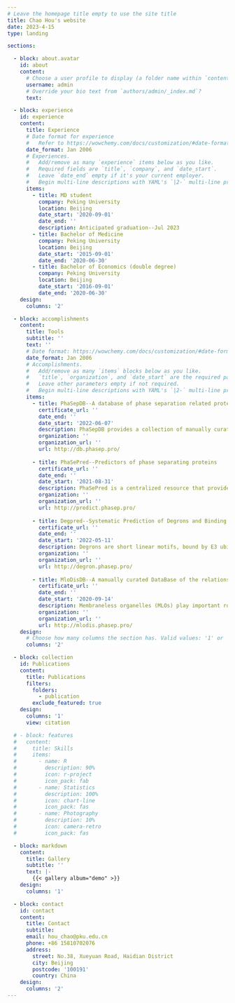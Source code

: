```yaml
---
# Leave the homepage title empty to use the site title
title: Chao Hou's website
date: 2023-4-15
type: landing

sections:

  - block: about.avatar
    id: about
    content:
      # Choose a user profile to display (a folder name within `content/authors/`)
      username: admin
      # Override your bio text from `authors/admin/_index.md`?
      text:

  - block: experience
    id: experience
    content:
      title: Experience
      # Date format for experience
      #   Refer to https://wowchemy.com/docs/customization/#date-format
      date_format: Jan 2006
      # Experiences.
      #   Add/remove as many `experience` items below as you like.
      #   Required fields are `title`, `company`, and `date_start`.
      #   Leave `date_end` empty if it's your current employer.
      #   Begin multi-line descriptions with YAML's `|2-` multi-line prefix.
      items:
        - title: MD student
          company: Peking University
          location: Beijing
          date_start: '2020-09-01'
          date_end: ''
          description: Anticipated graduation--Jul 2023
        - title: Bachelor of Medicine
          company: Peking University
          location: Beijing
          date_start: '2015-09-01'
          date_end: '2020-06-30'
        - title: Bachelor of Economics (double degree)
          company: Peking University
          location: Beijing
          date_start: '2016-09-01'
          date_end: '2020-06-30'
    design:
      columns: '2'

  - block: accomplishments
    content:
      title: Tools
      subtitle: ''
      text: ''
      # Date format: https://wowchemy.com/docs/customization/#date-format
      date_format: Jan 2006
      # Accomplishments.
      #   Add/remove as many `items` blocks below as you like.
      #   `title`, `organization`, and `date_start` are the required parameters.
      #   Leave other parameters empty if not required.
      #   Begin multi-line descriptions with YAML's `|2-` multi-line prefix.
      items:
        - title: PhaSepDB--A database of phase separation related proteins
          certificate_url: ''
          date_end: ''
          date_start: '2022-06-07'
          description: PhaSepDB provides a collection of manually curated phase separation (PS) proteins and Membraneless organelles (MLOs) related proteins. As of June 2022, 1419 PS entries, 73 MLOs, 770 low throughput MLO related entries and 7303 high throughput MLO related entries were included.
          organization: ''
          organization_url: ''
          url: http://db.phasep.pro/
        
        - title: PhaSePred--Predictors of phase separating proteins
          certificate_url: ''
          date_end: ''
          date_start: '2021-08-31'
          description: PhaSePred is a centralized resource that provides self-assembling and partner-dependent phase-separating protein prediction and integrates scores from several PS-related predicting tools.
          organization: ''
          organization_url: ''
          url: http://predict.phasep.pro/
        
        - title: Degpred--Systematic Prediction of Degrons and Binding E3 ligases
          certificate_url: ''
          date_end: ''
          date_start: '2022-05-11'
          description: Degrons are short linear motifs, bound by E3 ubiquitin ligases to target proteins to be degraded by the ubiquitin-proteasome system. Deregulation of degron disrupts control of protein abundance and commonly contributes to diseases. Despite with important functions, only a limited number of degrons have been identified by experiment, the widely used motif matching prediction method is limited by few motifs and high false positive rate. Here, we developed a deep learning model Degpred to predict degrons directly from protein sequences. Leveraging abundant protein features provided by the BERT based model, Degpred predicts degrons beyond those from known motifs and greatly expands the degron landscape. Degpred outperformed motif-based methods in capturing well-known degron properties. Furthermore, we calculated motifs for 39 E3s using our collected E3-substrate interaction dataset and assigned predicted degrons to specific E3s. In summary, we presented an efficient and general tool to predict degrons and binding E3s, both collected and predicted datasets were integrated in this website.
          organization: ''
          organization_url: ''
          url: http://degron.phasep.pro/
        
        - title: MloDisDB--A manually curated DataBase of the relations between MembraneLess Organelles and DISeases
          certificate_url: ''
          date_end: ''
          date_start: '2020-09-14'
          description: Membraneless organelles (MLOs) play important roles in the temporal and spatial regulation of various biological processes, and emerging evidence supports that liquid-liquid phase separation (LLPS) is underlying the assembly of MLOs. Dysfunction of MLOs and LLPS are associated with various pathological processes. MloDisDB aims to gather MLOs and LLPS related diseases from the dispersed literature. Each entry was assigned with one of the three evidence levels based on original publication--Direct experiment, Indirect experiment, Clinical Investigation. The functional factors, changes of MLOs and changes of the factors were recorded, the components of MLOs and LLPS related predictions were integrated.
          organization: ''
          organization_url: ''
          url: http://mlodis.phasep.pro/
    design:
      # Choose how many columns the section has. Valid values: '1' or '2'.
      columns: '2'

  - block: collection
    id: Publications
    content:
      title: Publications
      filters:
        folders:
          - publication
        exclude_featured: true
    design:
      columns: '1'
      view: citation

  # - block: features
  #   content:
  #     title: Skills
  #     items:
  #       - name: R
  #         description: 90%
  #         icon: r-project
  #         icon_pack: fab
  #       - name: Statistics
  #         description: 100%
  #         icon: chart-line
  #         icon_pack: fas
  #       - name: Photography
  #         description: 10%
  #         icon: camera-retro
  #         icon_pack: fas

  - block: markdown
    content:
      title: Gallery
      subtitle: ''
      text: |-
        {{< gallery album="demo" >}}
    design:
      columns: '1'

  - block: contact
    id: contact
    content:
      title: Contact
      subtitle:
      email: hou_chao@pku.edu.cn
      phone: +86 15810702076
      address:
        street: No.38, Xueyuan Road, Haidian District
        city: Beijing
        postcode: '100191'
        country: China
    design:
      columns: '2'
---
```

